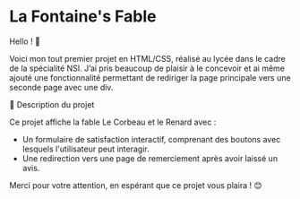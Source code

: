 # La Fontaine's Fable

Hello ! 👋

Voici mon tout premier projet en HTML/CSS, réalisé au lycée dans le cadre de la spécialité NSI. J’ai pris beaucoup de plaisir à le concevoir et ai même ajouté une fonctionnalité permettant de rediriger la page principale vers une seconde page avec une div.

📜 Description du projet

Ce projet affiche la fable Le Corbeau et le Renard avec :
-  Un formulaire de satisfaction interactif, comprenant des boutons avec lesquels l'utilisateur peut interagir.
-  Une redirection vers une page de remerciement après avoir laissé un avis.

Merci pour votre attention, en espérant que ce projet vous plaira ! 😊
